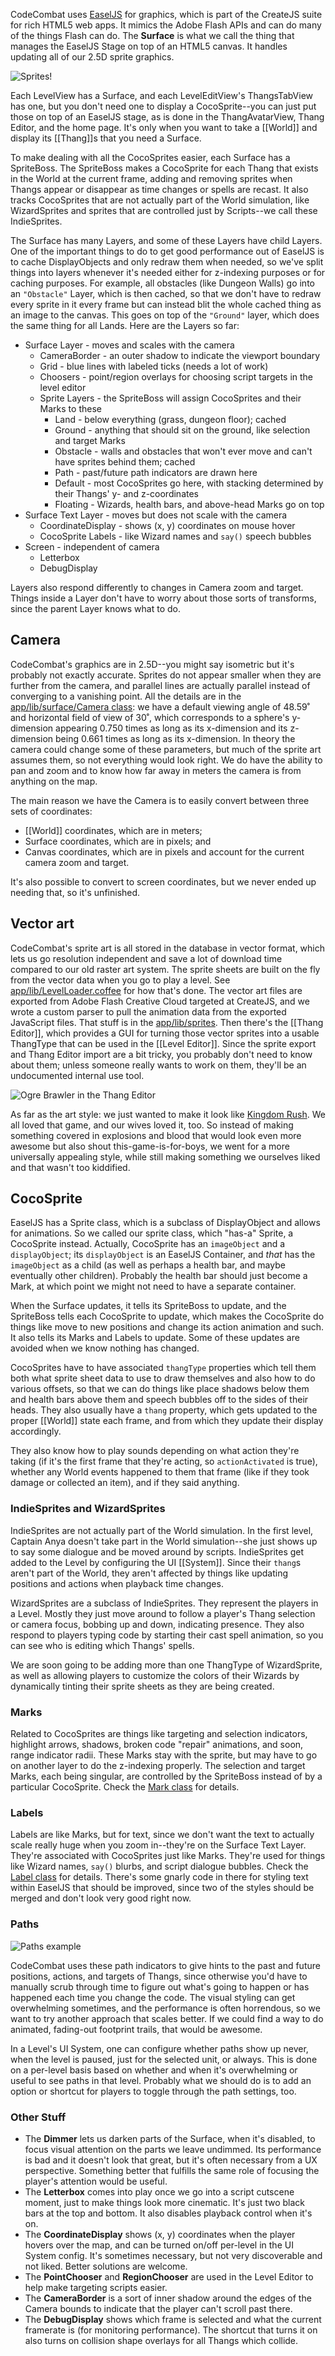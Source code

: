 CodeCombat uses [EaselJS](http://www.createjs.com/#!/EaselJS) for graphics, which is part of the CreateJS suite for rich HTML5 web apps. It mimics the Adobe Flash APIs and can do many of the things Flash can do. The **Surface** is what we call the thing that manages the EaselJS Stage on top of an HTML5 canvas. It handles updating all of our 2.5D sprite graphics.

![Sprites!](https://dl.dropboxusercontent.com/u/138899/GitHub%20Wikis/surface_00.png)

Each LevelView has a Surface, and each LevelEditView's ThangsTabView has one, but you don't need one to display a CocoSprite--you can just put those on top of an EaselJS stage, as is done in the ThangAvatarView, Thang Editor, and the home page. It's only when you want to take a [[World]] and display its [[Thang]]s that you need a Surface.

To make dealing with all the CocoSprites easier, each Surface has a SpriteBoss. The SpriteBoss makes a CocoSprite for each Thang that exists in the World at the current frame, adding and removing sprites when Thangs appear or disappear as time changes or spells are recast. It also tracks CocoSprites that are not actually part of the World simulation, like WizardSprites and sprites that are controlled just by Scripts--we call these IndieSprites.

The Surface has many Layers, and some of these Layers have child Layers. One of the important things to do to get good performance out of EaselJS is to cache DisplayObjects and only redraw them when needed, so we've split things into layers whenever it's needed either for z-indexing purposes or for caching purposes. For example, all obstacles (like Dungeon Walls) go into an `"Obstacle"` Layer, which is then cached, so that we don't have to redraw every sprite in it every frame but can instead blit the whole cached thing as an image to the canvas. This goes on top of the `"Ground"` layer, which does the same thing for all Lands. Here are the Layers so far:

* Surface Layer - moves and scales with the camera
    * CameraBorder - an outer shadow to indicate the viewport boundary
    * Grid - blue lines with labeled ticks (needs a lot of work)
    * Choosers - point/region overlays for choosing script targets in the level editor
    * Sprite Layers - the SpriteBoss will assign CocoSprites and their Marks to these
        * Land - below everything (grass, dungeon floor); cached
        * Ground - anything that should sit on the ground, like selection and target Marks
        * Obstacle - walls and obstacles that won't ever move and can't have sprites behind them; cached
        * Path - past/future path indicators are drawn here
        * Default - most CocoSprites go here, with stacking determined by their Thangs' y- and z-coordinates
        * Floating - Wizards, health bars, and above-head Marks go on top
* Surface Text Layer - moves but does not scale with the camera
    * CoordinateDisplay - shows (x, y) coordinates on mouse hover
    * CocoSprite Labels - like Wizard names and `say()` speech bubbles
* Screen - independent of camera
    * Letterbox
    * DebugDisplay

Layers also respond differently to changes in Camera zoom and target. Things inside a Layer don't have to worry about those sorts of transforms, since the parent Layer knows what to do.

## Camera

CodeCombat's graphics are in 2.5D--you might say isometric but it's probably not exactly accurate. Sprites do not appear smaller when they are further from the camera, and parallel lines are actually parallel instead of converging to a vanishing point. All the details are in the [app/lib/surface/Camera class](https://github.com/codecombat/codecombat/blob/master/app/lib/surface/Camera.coffee): we have a default viewing angle of 48.59˚ and horizontal field of view of 30˚, which corresponds to a sphere's y-dimension appearing 0.750 times as long as its x-dimension and its z-dimension being 0.661 times as long as its x-dimension. In theory the camera could change some of these parameters, but much of the sprite art assumes them, so not everything would look right. We do have the ability to pan and zoom and to know how far away in meters the camera is from anything on the map.

The main reason we have the Camera is to easily convert between three sets of coordinates:

* [[World]] coordinates, which are in meters;
* Surface coordinates, which are in pixels; and
* Canvas coordinates, which are in pixels and account for the current camera zoom and target.

It's also possible to convert to screen coordinates, but we never ended up needing that, so it's unfinished.

## Vector art

CodeCombat's sprite art is all stored in the database in vector format, which lets us go resolution independent and save a lot of download time compared to our old raster art system. The sprite sheets are built on the fly from the vector data when you go to play a level. See [app/lib/LevelLoader.coffee](https://github.com/codecombat/codecombat/blob/master/app/lib/LevelLoader.coffee) for how that's done. The vector art files are exported from Adobe Flash Creative Cloud targeted at CreateJS, and we wrote a custom parser to pull the animation data from the exported JavaScript files. That stuff is in the [app/lib/sprites](https://github.com/codecombat/codecombat/blob/master/app/lib/sprites). Then there's the [[Thang Editor]], which provides a GUI for turning those vector sprites into a usable ThangType that can be used in the [[Level Editor]]. Since the sprite export and Thang Editor import are a bit tricky, you probably don't need to know about them; unless someone really wants to work on them, they'll be an undocumented internal use tool.

![Ogre Brawler in the Thang Editor](https://dl.dropboxusercontent.com/u/138899/GitHub%20Wikis/thang_editor_00.png)

As far as the art style: we just wanted to make it look like [Kingdom Rush](http://www.kingdomrush.com/). We all loved that game, and our wives loved it, too. So instead of making something covered in explosions and blood that would look even more awesome but also shout this-game-is-for-boys, we went for a more universally appealing style, while still making something we ourselves liked and that wasn't too kiddified.

## CocoSprite

EaselJS has a Sprite class, which is a subclass of DisplayObject and allows for animations. So we called our sprite class, which "has-a" Sprite, a CocoSprite instead. Actually, CocoSprite has an `imageObject` and a `displayObject`; its `displayObject` is an EaselJS Container, and *that* has the `imageObject` as a child (as well as perhaps a health bar, and maybe eventually other children). Probably the health bar should just become a Mark, at which point we might not need to have a separate container.

When the Surface updates, it tells its SpriteBoss to update, and the SpriteBoss tells each CocoSprite to update, which makes the CocoSprite do things like move to new positions and change its action animation and such. It also tells its Marks and Labels to update. Some of these updates are avoided when we know nothing has changed.

CocoSprites have to have associated `thangType` properties which tell them both what sprite sheet data to use to draw themselves and also how to do various offsets, so that we can do things like place shadows below them and health bars above them and speech bubbles off to the sides of their heads. They also usually have a `thang` property, which gets updated to the proper [[World]] state each frame, and from which they update their display accordingly.

They also know how to play sounds depending on what action they're taking (if it's the first frame that they're acting, so `actionActivated` is true), whether any World events happened to them that frame (like if they took damage or collected an item), and if they said anything.

### IndieSprites and WizardSprites

IndieSprites are not actually part of the World simulation. In the first level, Captain Anya doesn't take part in the World simulation--she just shows up to say some dialogue and be moved around by scripts. IndieSprites get added to the Level by configuring the UI [[System]]. Since their `thang`s aren't part of the World, they aren't affected by things like updating positions and actions when playback time changes.

WizardSprites are a subclass of IndieSprites. They represent the players in a Level. Mostly they just move around to follow a player's Thang selection or camera focus, bobbing up and down, indicating presence. They also respond to players typing code by starting their cast spell animation, so you can see who is editing which Thangs' spells.

We are soon going to be adding more than one ThangType of WizardSprite, as well as allowing players to customize the colors of their Wizards by dynamically tinting their sprite sheets as they are being created.

### Marks

Related to CocoSprites are things like targeting and selection indicators, highlight arrows, shadows, broken code "repair" animations, and soon, range indicator radii. These Marks stay with the sprite, but may have to go on another layer to do the z-indexing properly. The selection and target Marks, each being singular, are controlled by the SpriteBoss instead of by a particular CocoSprite. Check the [Mark class](https://github.com/codecombat/codecombat/blob/master/app/lib/surface/Mark.coffee) for details.

### Labels

Labels are like Marks, but for text, since we don't want the text to actually scale really huge when you zoom in--they're on the Surface Text Layer. They're associated with CocoSprites just like Marks. They're used for things like Wizard names, `say()` blurbs, and script dialogue bubbles. Check the [Label class](https://github.com/codecombat/codecombat/blob/master/app/lib/surface/Label.coffee) for details. There's some gnarly code in there for styling text within EaselJS that should be improved, since two of the styles should be merged and don't look very good right now.

### Paths

![Paths example](https://dl.dropboxusercontent.com/u/138899/GitHub%20Wikis/surface_01.png)

CodeCombat uses these path indicators to give hints to the past and future positions, actions, and targets of Thangs, since otherwise you'd have to manually scrub through time to figure out what's going to happen or has happened each time you change the code. The visual styling can get overwhelming sometimes, and the performance is often horrendous, so we want to try another approach that scales better. If we could find a way to do animated, fading-out footprint trails, that would be awesome.

In a Level's UI System, one can configure whether paths show up never, when the level is paused, just for the selected unit, or always. This is done on a per-level basis based on whether and when it's overwhelming or useful to see paths in that level. Probably what we should do is to add an option or shortcut for players to toggle through the path settings, too.

### Other Stuff

* The **Dimmer** lets us darken parts of the Surface, when it's disabled, to focus visual attention on the parts we leave undimmed. Its performance is bad and it doesn't look that great, but it's often necessary from a UX perspective. Something better that fulfills the same role of focusing the player's attention would be useful.
* The **Letterbox** comes into play once we go into a script cutscene moment, just to make things look more cinematic. It's just two black bars at the top and bottom. It also disables playback control when it's on.
* The **CoordinateDisplay** shows (x, y) coordinates when the player hovers over the map, and can be turned on/off per-level in the UI System config. It's sometimes necessary, but not very discoverable and not liked. Better solutions are welcome.
* The **PointChooser** and **RegionChooser** are used in the Level Editor to help make targeting scripts easier.
* The **CameraBorder** is a sort of inner shadow around the edges of the Camera bounds to indicate that the player can't scroll past there.
* The **DebugDisplay** shows which frame is selected and what the current framerate is (for monitoring performance). The shortcut that turns it on also turns on collision shape overlays for all Thangs which collide.
